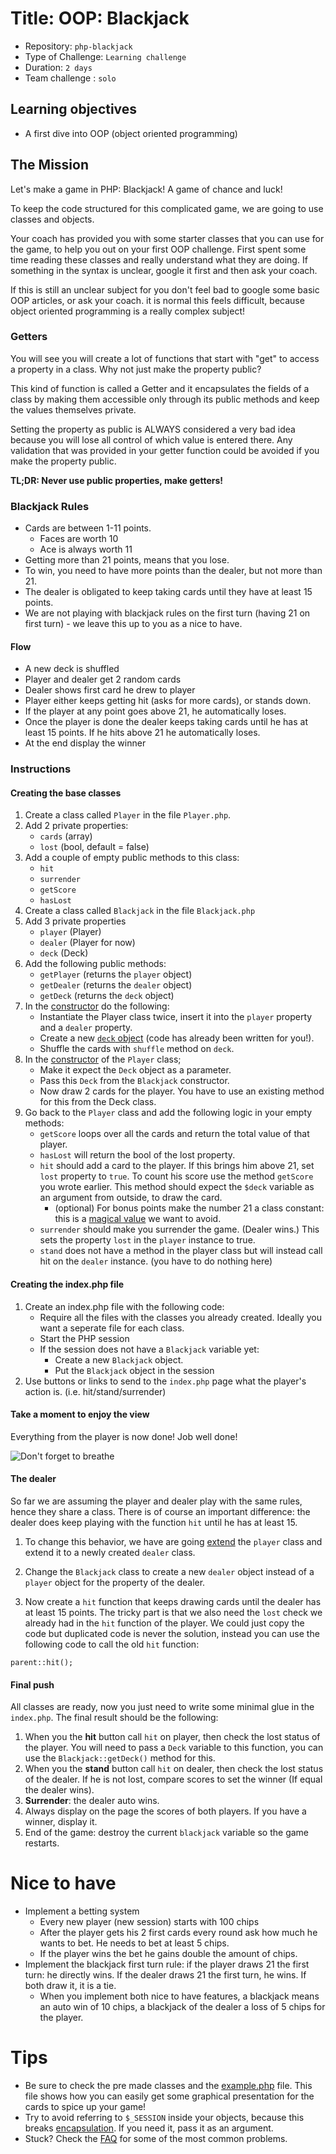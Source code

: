 # Title: OOP: Blackjack

- Repository: `php-blackjack`
- Type of Challenge: `Learning challenge`
- Duration: `2 days`
- Team challenge : `solo`

## Learning objectives
- A first dive into OOP (object oriented programming)

## The Mission
Let's make a game in PHP: Blackjack! A game of chance and luck!

To keep the code structured for this complicated game, we are going to use classes and objects.

Your coach has provided you with some starter classes that you can use for the game, to help you out on your first OOP challenge. First spent some time reading these classes and really understand what they are doing. If something in the syntax is unclear, google it first and then ask your coach.

If this is still an unclear subject for you don't feel bad to google some basic OOP articles, or ask your coach. it is normal this feels difficult, because object oriented programming is a really complex subject!

### Getters
You will see you will create a lot of functions that start with "get" to access a property in a class. Why not just make the property public?

This kind of function is called a Getter and it encapsulates the fields of a class by making them accessible only through its public methods and keep the values themselves private. 

Setting the property as public is ALWAYS considered a very bad idea because you will lose all control of which value is entered there. Any validation that was provided in your getter function could be avoided if you make the property public.

__TL;DR: Never use public properties, make getters!__

### Blackjack Rules
- Cards are between 1-11 points.
    - Faces are worth 10
    - Ace is always worth 11
- Getting more than 21 points, means that you lose.
- To win, you need to have more points than the dealer, but not more than 21.
- The dealer is obligated to keep taking cards until they have at least 15 points.
- We are not playing with blackjack rules on the first turn (having 21 on first turn) - we leave this up to you as a nice to have.

#### Flow
  - A new deck is shuffled
  - Player and dealer get 2 random cards
  - Dealer shows first card he drew to player
  - Player either keeps getting hit (asks for more cards), or stands down.
  - If the player at any point goes above 21, he automatically loses.
  - Once the player is done the dealer keeps taking cards until he has at least 15 points. If he hits above 21 he automatically loses.
  - At the end display the winner

### Instructions
#### Creating the base classes
1. Create a class called `Player` in the file `Player.php`.
1. Add 2 private properties:
    - `cards` (array)
    - `lost` (bool, default = false)
1. Add a couple of empty public methods to this class: 
	- `hit`
	- `surrender`
	- `getScore`
	- `hasLost`
1. Create a class called `Blackjack` in the file `Blackjack.php`
1. Add 3 private properties 
    - `player` (Player)
    - `dealer` (Player for now)
    - `deck`  (Deck)
1. Add the following public methods:
    - `getPlayer` (returns the `player` object)
    - `getDealer` (returns the `dealer` object)
    - `getDeck` (returns the `deck` object)
1. In the [constructor](https://www.php.net/manual/en/language.oop5.decon.php) do the following:
    - Instantiate the Player class twice, insert it into the `player` property and a `dealer` property.
    - Create a new [`deck` object](code/Deck.php) (code has already been written for you!).
    - Shuffle the cards with `shuffle` method on `deck`.
1. In the [constructor](https://www.php.net/manual/en/language.oop5.decon.php) of the `Player` class;
    - Make it expect the `Deck` object as a parameter.
    - Pass this `Deck` from the `Blackjack` constructor.
    - Now draw 2 cards for the player. You have to use an existing method for this from the Deck class.
1. Go back to the `Player` class and add the following logic in your empty methods:
    - `getScore` loops over all the cards and return the total value of that player.
    - `hasLost` will return the bool of the lost property.
    - `hit` should add a card to the player. If this brings him above 21, set `lost` property to `true`. To count his score use the method `getScore` you wrote earlier. This method should expect the `$deck` variable as an argument from outside, to draw the card.
        - (optional) For bonus points make the number 21 a class constant: this is a [magical value](https://stackoverflow.com/questions/47882/what-is-a-magic-number-and-why-is-it-bad) we want to avoid.
    - `surrender` should make you surrender the game. (Dealer wins.)
            This sets the property `lost` in the `player` instance to true.
    - `stand` does not have a method in the player class but will instead call hit on the `dealer` instance. (you have to do nothing here)

#### Creating the index.php  file
1. Create an index.php file with the following code:
   - Require all the files with the classes you already created. Ideally you want a seperate file for each class.
   - Start the PHP session
   - If the session does not have a `Blackjack` variable yet: 
        - Create a new `Blackjack` object.
        - Put the `Blackjack` object in the session
1. Use buttons or links to send to the `index.php` page what the player's action is. (i.e. hit/stand/surrender)
    
#### Take a moment to enjoy the view
Everything from the player is now done! Job well done!

![Don't forget to breathe](resources/breath.jpg)

#### The dealer
So far we are assuming the player and dealer play with the same rules, hence they share a class. There is of course an important difference: the dealer does keep playing with the function `hit` until he has at least 15.

1. To change this behavior, we have are going [extend](https://www.php.net/manual/en/language.oop5.inheritance.php) the `player` class and extend it to a newly created `dealer` class. 

1. Change the `Blackjack` class to create a new `dealer` object instead of a `player` object for the property of the dealer. 

1. Now create a `hit` function that keeps drawing cards until the dealer has at least 15 points. The tricky part is that we also need the `lost` check we already had in the `hit` function of the player. We could just copy the code but duplicated code is never the solution, instead you can use the following code to call the old `hit` function:

```parent::hit();```

#### Final push
All classes are ready, now you just need to write some minimal glue in the `index.php`. The final result should be the following:

1. When you the **hit** button call `hit` on player, then check the lost status of the player.
    You will need to pass a `Deck` variable to this function, you can use the `Blackjack::getDeck()` method for this.
1. When you the **stand** button call `hit` on dealer, then check the lost status of the dealer. If he is not lost, compare scores to set the winner (If equal the dealer wins). 
1. **Surrender**: the dealer auto wins.
1. Always display on the page the scores of both players. If you have a winner, display it.
1. End of the game: destroy the current `blackjack` variable so the game restarts.
    
# Nice to have
- Implement a betting system
    - Every new player (new session) starts with 100 chips
    - After the player gets his 2 first cards every round ask how much he wants to bet. He needs to bet at least 5 chips. 
     - If the player wins the bet he gains double the amount of chips.
- Implement the blackjack first turn rule: if the player draws 21 the first turn: he directly wins. If the dealer draws 21 the first turn, he wins. If both draw it, it is a tie. 
    - When you implement both nice to have features, a blackjack means an auto win of 10 chips, a blackjack of the dealer a loss of 5 chips for the player.
    
# Tips
- Be sure to check the pre made classes and the [example.php](code/example.php) file. This file shows how you can easily get some graphical presentation for the cards to spice up your game!
- Try to avoid referring to `$_SESSION` inside your objects, because this breaks [encapsulation](https://en.wikipedia.org/wiki/Encapsulation_(computer_programming)). If you need it, pass it as an argument.
- Stuck? Check the [FAQ](faq.md) for some of the most common problems.
